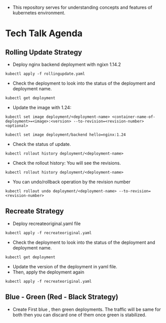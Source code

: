 - This repository serves for understanding concepts and features of kubernetes environment.
#  Tech Talk Agenda
## Rolling Update Strategy
- Deploy nginx backend deployment with ngixn 1.14.2
```
kubectl apply -f rollingupdate.yaml
```
- Check the deployment to look into the status of the deployment and deployment name.
```
kubectl get deployment
```
- Update the image with 1.24:

```
kubectl set image deployment/<deployment-name> <container-name-of-deployment>=<image>:<version> --to-revision=<revision-number><optional>
```
```
kubectl set image deployment/backend hello=nginx:1.24
```
- Check the status of update.
```
kubectl rollout history deployment/<deployment-name>
```
- Check the rollout history: You will see the revisions. 
```
kubectl rollout history deployment/<deployment-name>
```
- You can undo/rollback operation by the revision number
```
kubectl rollout undo deployment/<deployment-name> --to-revision=<revision-number>
```

## Recreate Strategy
- Deploy recreateoriginal.yaml file
```
kubectl apply -f recreateoriginal.yaml
```
- Check the deployment to look into the status of the deployment and deployment name.
```
kubectl get deployment
```
- Update the version of the deployment in yaml file.
- Then, apply the deployment again
```
kubectl apply -f recreateoriginal.yaml
```

## Blue - Green (Red - Black Strategy)
- Create First blue , then green deployments. The traffic will be same for both then you can discard one of them once green is stabilized.
